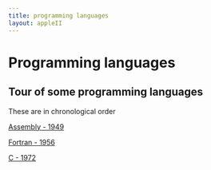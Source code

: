 ```yaml
---
title: programming languages
layout: appleII
---
```


Programming languages
=====================

Tour of some programming languages
----------------------------------

These are in chronological order

[Assembly - 1949](assembly.html)

[Fortran - 1956](fortran.html)

[C - 1972](c.html)
